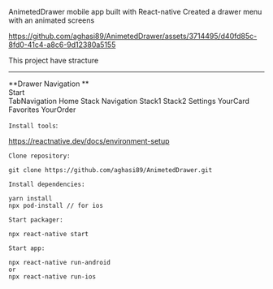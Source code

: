 AnimetedDrawer mobile app built with React-native
Created a drawer menu with an animated screens


https://github.com/aghasi89/AnimetedDrawer/assets/3714495/d40fd85c-8fd0-41c4-a8c6-9d12380a5155



This project have stracture


------------

**Drawer Navigation
**    
	   Start  
		 TabNavigation
				 Home
			 	 Stack Navigation
 					 Stack1
					Stack2
			 	Settings
	 	 YourCard
		Favorites
	  	YourOrder

`Install tools`: 

https://reactnative.dev/docs/environment-setup

`Clone repository: `

```
git clone https://github.com/aghasi89/AnimetedDrawer.git
```

`Install dependencies:`

```
yarn install
npx pod-install // for ios
```

`Start packager:`

```
npx react-native start
```

`Start app:`

```
npx react-native run-android
or
npx react-native run-ios 
```

